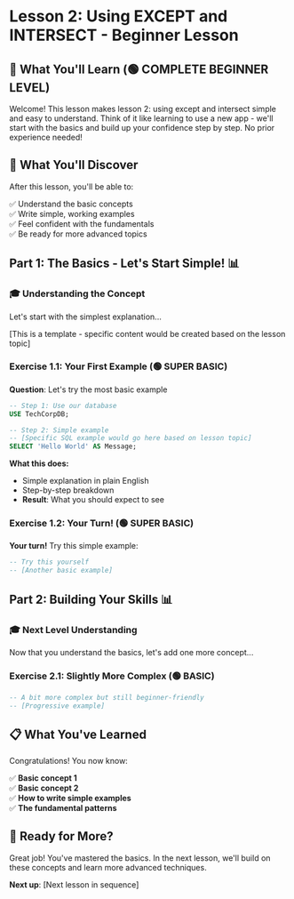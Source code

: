 # Lesson 2: Using EXCEPT and INTERSECT - Beginner Lesson

## 🎯 What You'll Learn (🟢 COMPLETE BEGINNER LEVEL)

Welcome! This lesson makes lesson 2: using except and intersect simple and easy to understand. Think of it like learning to use a new app - we'll start with the basics and build up your confidence step by step. No prior experience needed!

## 📖 What You'll Discover

After this lesson, you'll be able to:

✅ Understand the basic concepts  
✅ Write simple, working examples  
✅ Feel confident with the fundamentals  
✅ Be ready for more advanced topics  

## Part 1: The Basics - Let's Start Simple! 📊

### 🎓 Understanding the Concept

Let's start with the simplest explanation...

[This is a template - specific content would be created based on the lesson topic]

### Exercise 1.1: Your First Example (🟢 SUPER BASIC)

**Question**: Let's try the most basic example

```sql
-- Step 1: Use our database
USE TechCorpDB;

-- Step 2: Simple example
-- [Specific SQL example would go here based on lesson topic]
SELECT 'Hello World' AS Message;
```

**What this does:**
- Simple explanation in plain English
- Step-by-step breakdown
- **Result**: What you should expect to see

### Exercise 1.2: Your Turn! (🟢 SUPER BASIC)

**Your turn!** Try this simple example:

```sql
-- Try this yourself
-- [Another basic example]
```

## Part 2: Building Your Skills 📊

### 🎓 Next Level Understanding

Now that you understand the basics, let's add one more concept...

### Exercise 2.1: Slightly More Complex (🟢 BASIC)

```sql
-- A bit more complex but still beginner-friendly
-- [Progressive example]
```

## 📋 What You've Learned

Congratulations! You now know:

✅ **Basic concept 1**  
✅ **Basic concept 2**  
✅ **How to write simple examples**  
✅ **The fundamental patterns**  

## 🚀 Ready for More?

Great job! You've mastered the basics. In the next lesson, we'll build on these concepts and learn more advanced techniques.

**Next up**: [Next lesson in sequence]
